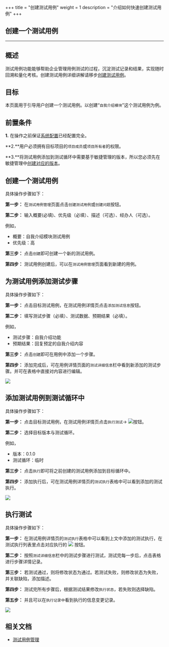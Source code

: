 +++
title = "创建测试用例"
weight = 1
description = "介绍如何快速创建测试用例"
+++

## 创建一个测试用例
---

## 概述

测试用例功能能够帮助企业管理用例测试的过程，沉淀测试记录和结果，实现随时回溯和量化考核。创建测试用例详细讲解请移步[创建测试用例](../../../../user-guide/test-management/case-management/create-case/)。

## 目标

本页面用于引导用户创建一个测试用例。以创建“`自我介绍模块`”这个测试用例为例。

## 前置条件

**1.** 在操作之前保证[系统配置](../../../../user-guide/system-configuration)已经配置完全。

**2.**用户必须拥有目标项目的`项目成员`或`项目所有者`的权限。

**3.**将测试用例添加到测试循环中需要基于敏捷管理的版本，所以您必须先在敏捷管理中[创建对应的版本](../../../../user-guide/agile/release/release-version/)。

## 创建一个测试用例

具体操作步骤如下：

**第一步：** 在`测试用例管理`页面点击`创建测试用例`或`创建问题`按钮。

**第二步：** 输入概要(必填)、优先级（必填）、描述（可选）、经办人（可选）。

例如，

 - 概要：自我介绍模块测试用例
 - 优先级：高

**第三步：** 点击`创建`即可创建一个新的测试用例。

**第四步：** 测试用例创建后，可以在`测试用例管理`页面看到新建的用例。

## 为测试用例添加测试步骤

具体操作步骤如下：

**第一步：** 点击目标测试用例，在测试用例详情页点击`添加测试信息`按钮。

**第二步：** 填写测试步骤（必填）、测试数据、预期结果（必填）。

例如，

 - 测试步骤：自我介绍功能
 - 预期结果：回复预定的自我介绍内容

**第三步：** 点击`创建`即可在用例中添加一个步骤。

**第四步：** 添加完成后，可在用例详情页面的`测试详细信息`栏中看到新添加的测试步骤。并可在表格中直接对内容进行编辑。

![](/img/docs/quick-start/project-member/test-manager/create-test-case/test-case-8.png)

## 添加测试用例到测试循环中

具体操作步骤如下：

**第一步：** 点击目标测试用例，在测试用例详情页点击`执行测试`→ ![](/img/docs/quick-start/project-member/test-manager/create-test-case/test-exec-1.png)按钮。

**第二步：** 选择目标版本与测试循环。

例如，

 - 版本：0.1.0
 - 测试循环：临时

**第三步：** 点击`执行`即可将之前创建的测试用例添加到目标循环中。

**第四步：** 添加执行后，可在测试用例详情页的`测试执行`表格中可以看到添加的测试执行。

![](/img/docs/quick-start/project-member/test-manager/create-test-case/test-case-7.png)

## 执行测试

具体操作步骤如下：

**第一步：** 在测试用例详情页的`测试执行`表格中可以看到上文中添加的测试执行，在测试执行列表里点击对应执行的 ![](/img/docs/user-guide/test-management/case-management/execution-button.jpg) 按钮。

**第二步：** 按照`测试详细信息`栏中的测试步骤进行测试，测试完每一步后，点击表格进行步骤详情记录。

**第三步：** 若测试通过，则将修改状态为通过。若测试失败，则修改状态为失败，并关联缺陷，添加描述。

**第四步：** 测试完所有步骤后，根据测试结果修改`执行状态`，若失败则选择缺陷。

**第五步：** 并且可以在`执行记录中`看到执行的信息变更记录。

![](/img/docs/quick-start/project-member/test-manager/create-test-case/test-case-4.png)

## 相关文档

- [测试用例管理](../../../../user-guide/test-management/case-management)